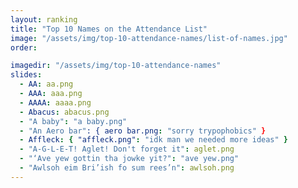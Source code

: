 ```yaml
---
layout: ranking
title: "Top 10 Names on the Attendance List"
image: "/assets/img/top-10-attendance-names/list-of-names.jpg"
order:

imagedir: "/assets/img/top-10-attendance-names"
slides:
  - AA: aa.png
  - AAA: aaa.png
  - AAAA: aaaa.png
  - Abacus: abacus.png
  - "A baby": "a baby.png"
  - "An Aero bar": { aero bar.png: "sorry trypophobics" }
  - Affleck: { "affleck.png": "idk man we needed more ideas" }
  - "A-G-L-E-T! Aglet! Don't forget it": aglet.png
  - "‘Ave yew gottin tha jowke yit?": "ave yew.png"
  - "Awlsoh eim Bri’ish fo sum rees’n": awlsoh.png
---
```

